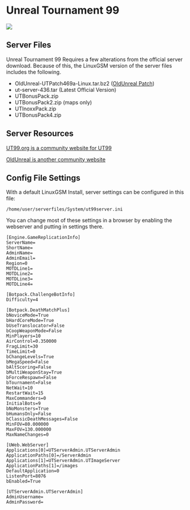 # Unreal Tournament 99

![](../.gitbook/assets/ut99banner.jpg)

## Server Files

Unreal Tournament 99 Requires a few alterations from the official server download. Because of this, the LinuxGSM version of the server files includes the following.

* OldUnreal-UTPatch469a-Linux.tar.bz2 ([OldUnreal Patch](https://www.oldunreal.com/cgi-bin/yabb2/YaBB.pl?num=1569587267))
* ut-server-436.tar (Latest Official Version)
* UTBonusPack.zip
* UTBonusPack2.zip (maps only)
* UTInoxxPack.zip
* UTBonusPack4.zip

## Server Resources

[UT99.org is a community website for UT99](https://ut99.org/)

[OldUnreal is another community website](https://www.oldunreal.com/index.html)

## Config File Settings

With a default LinuxGSM Install, server settings can be configured in this file:

`/home/user/serverfiles/System/ut99server.ini`

You can change most of these settings in a browser by enabling the webserver and putting in settings there.

```
[Engine.GameReplicationInfo]
ServerName=
ShortName=
AdminName=
AdminEmail=
Region=0
MOTDLine1=
MOTDLine2=
MOTDLine3=
MOTDLine4=

[Botpack.ChallengeBotInfo]
Difficulty=4

[Botpack.DeathMatchPlus]
bNoviceMode=True
bHardCoreMode=True
bUseTranslocator=False
bCoopWeaponMode=False
MinPlayers=10
AirControl=0.350000
FragLimit=30
TimeLimit=0
bChangeLevels=True
bMegaSpeed=False
bAltScoring=False
bMultiWeaponStay=True
bForceRespawn=False
bTournament=False
NetWait=10
RestartWait=15
MaxCommanders=0
InitialBots=9
bNoMonsters=True
bHumansOnly=False
bClassicDeathMessages=False
MinFOV=80.000000
MaxFOV=130.000000
MaxNameChanges=0

[UWeb.WebServer]
Applications[0]=UTServerAdmin.UTServerAdmin
ApplicationPaths[0]=/ServerAdmin
Applications[1]=UTServerAdmin.UTImageServer
ApplicationPaths[1]=/images
DefaultApplication=0
ListenPort=8076
bEnabled=True

[UTServerAdmin.UTServerAdmin]
AdminUsername=
AdminPassword=
```
